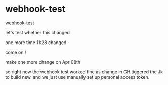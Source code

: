 # webhook-test
webhook-test

let's test whether this changed

one more time
11:28 changed

come on !

make one more change on Apr 08th

so right now the webhook test worked fine as change in GH tiggered the Jk to build new. and we just use manually set up personal access token. 
